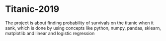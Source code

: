 # Titanic-2019
The project is about finding probability of survivals on the titanic when it sank, which is done by using concepts like python, numpy, pandas, sklearn, matplotlib and linear and logistic regression
